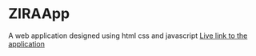 # ZIRAApp
A web application designed using html css and javascript
[Live link to the application](https://chaynikaa.github.io/ZIRAApp/)
